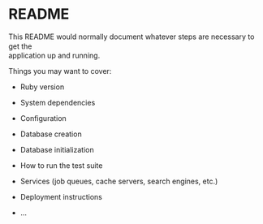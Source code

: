 # README

This README would normally document whatever steps are necessary to get the　  　　　  
application up and running.

Things you may want to cover:            
                    
* Ruby version

* System dependencies    

* Configuration

* Database creation

* Database initialization

* How to run the test suite

* Services (job queues, cache servers, search engines, etc.)  

* Deployment instructions

* ...
